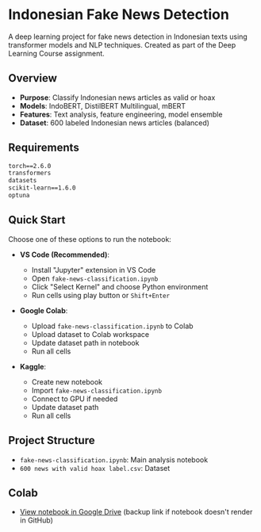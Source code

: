 # Indonesian Fake News Detection

A deep learning project for fake news detection in Indonesian texts using transformer models and NLP techniques. Created as part of the Deep Learning Course assignment.

## Overview

- **Purpose**: Classify Indonesian news articles as valid or hoax
- **Models**: IndoBERT, DistilBERT Multilingual, mBERT
- **Features**: Text analysis, feature engineering, model ensemble
- **Dataset**: 600 labeled Indonesian news articles (balanced)

## Requirements

```txt
torch==2.6.0
transformers
datasets
scikit-learn==1.6.0
optuna
```

## Quick Start


Choose one of these options to run the notebook:

   - **VS Code (Recommended)**:
     - Install "Jupyter" extension in VS Code
     - Open `fake-news-classification.ipynb`
     - Click "Select Kernel" and choose Python environment
     - Run cells using play button or `Shift+Enter`

   - **Google Colab**:
     - Upload `fake-news-classification.ipynb` to Colab
     - Upload dataset to Colab workspace
     - Update dataset path in notebook
     - Run all cells

   - **Kaggle**:
     - Create new notebook
     - Import `fake-news-classification.ipynb`
     - Connect to GPU if needed
     - Update dataset path
     - Run all cells

## Project Structure

- `fake-news-classification.ipynb`: Main analysis notebook 
- `600 news with valid hoax label.csv`: Dataset

## Colab 
  - [View notebook in Google Drive](https://drive.google.com/file/d/1VVbqXJi8hWpIhcIXHqM2Lk4-4_aVVrnK/view?usp=sharing) (backup link if notebook doesn't render in GitHub)
